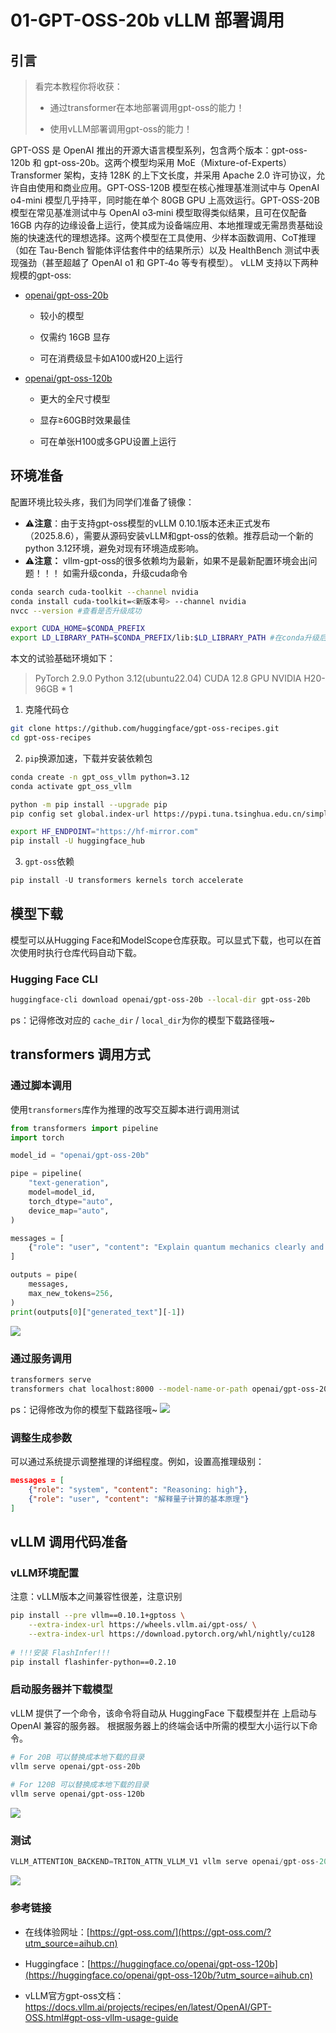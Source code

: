 # **01-GPT-OSS-20b** **vLLM** **部署调用**

## 引言

> 看完本教程你将收获：
> 
> - 通过transformer在本地部署调用gpt-oss的能力！
> 	
> - 使用vLLM部署调用gpt-oss的能力！
> 	

GPT-OSS 是 OpenAI 推出的开源大语言模型系列，包含两个版本：gpt-oss-120b 和 gpt-oss-20b。这两个模型均采用 MoE（Mixture-of-Experts）Transformer 架构，支持 128K 的上下文长度，并采用 Apache 2.0 许可协议，允许自由使用和商业应用。GPT-OSS-120B 模型在核心推理基准测试中与 OpenAI o4-mini 模型几乎持平，同时能在单个 80GB GPU 上高效运行。GPT-OSS-20B 模型在常见基准测试中与 OpenAI o3‑mini 模型取得类似结果，且可在仅配备 16GB 内存的边缘设备上运行，使其成为设备端应用、本地推理或无需昂贵基础设施的快速迭代的理想选择。这两个模型在工具使用、少样本函数调用、CoT推理（如在 Tau-Bench 智能体评估套件中的结果所示）以及 HealthBench 测试中表现强劲（甚至超越了 OpenAI o1 和 GPT‑4o 等专有模型）。
vLLM 支持以下两种规模的gpt-oss:

- [openai/gpt-oss-20b](https://huggingface.co/openai/gpt-oss-20b)
	- 较小的模型
		
	- 仅需约 16GB 显存
		
	- 可在消费级显卡如A100或H20上运行
		
- [openai/gpt-oss-120b](https://huggingface.co/openai/gpt-oss-120b)
	- 更大的全尺寸模型
		
	- 显存≥60GB时效果最佳
		
	- 可在单张H100或多GPU设置上运行
		

## **环境准备**

配置环境比较头疼，我们为同学们准备了镜像：
- ⚠️**注意**：由于支持gpt-oss模型的vLLM 0.10.1版本还未正式发布（2025.8.6），需要从源码安装vLLM和gpt-oss的依赖。推荐启动一个新的python 3.12环境，避免对现有环境造成影响。
- ⚠️**注意：** vllm-gpt-oss的很多依赖均为最新，如果不是最新配置环境会出问题！！！ 如需升级conda，升级cuda命令

```Bash
conda search cuda-toolkit --channel nvidia
conda install cuda-toolkit=<新版本号> --channel nvidia
nvcc --version #查看是否升级成功

export CUDA_HOME=$CONDA_PREFIX 
export LD_LIBRARY_PATH=$CONDA_PREFIX/lib:$LD_LIBRARY_PATH #在conda升级后需设置一下路径
```

本文的试验基础环境如下：

> PyTorch 2.9.0
> Python 3.12(ubuntu22.04)
> CUDA 12.8
> GPU NVIDIA H20-96GB \* 1

1. 克隆代码仓
	

```Bash
git clone https://github.com/huggingface/gpt-oss-recipes.git
cd gpt-oss-recipes
```

2. `pip`换源加速，下载并安装依赖包
	

```Bash
conda create -n gpt_oss_vllm python=3.12
conda activate gpt_oss_vllm

python -m pip install --upgrade pip
pip config set global.index-url https://pypi.tuna.tsinghua.edu.cn/simple

export HF_ENDPOINT="https://hf-mirror.com"
pip install -U huggingface_hub
```

3. `gpt-oss`依赖
	

```Python
pip install -U transformers kernels torch accelerate
```

## **模型下载**

模型可以从Hugging Face和ModelScope仓库获取。可以显式下载，也可以在首次使用时执行仓库代码自动下载。

### **Hugging Face** **CLI**

```Bash
huggingface-cli download openai/gpt-oss-20b --local-dir gpt-oss-20b
```

ps：记得修改对应的 `cache_dir` / `local_dir`为你的模型下载路径哦~

## **transformers** **调用方式**

### 通过脚本调用

使用`transformers`库作为推理的改写交互脚本进行调用测试

```Python
from transformers import pipeline
import torch

model_id = "openai/gpt-oss-20b"

pipe = pipeline(
    "text-generation",
    model=model_id,
    torch_dtype="auto",
    device_map="auto",
)

messages = [
    {"role": "user", "content": "Explain quantum mechanics clearly and concisely."},
]

outputs = pipe(
    messages,
    max_new_tokens=256,
)
print(outputs[0]["generated_text"][-1])
```

![](./images/1-0.png)

### 通过服务调用

```Bash
transformers serve
transformers chat localhost:8000 --model-name-or-path openai/gpt-oss-20b
```

ps：记得修改为你的模型下载路径哦~
![](./images/1-1.png)

### 调整生成参数

可以通过系统提示调整推理的详细程度。例如，设置高推理级别：

```JSON
messages = [
    {"role": "system", "content": "Reasoning: high"},
    {"role": "user", "content": "解释量子计算的基本原理"}
]
```

## **vLLM** **调用代码准备**

### vLLM环境配置

注意：vLLM版本之间兼容性很差，注意识别

```Bash
pip install --pre vllm==0.10.1+gptoss \
    --extra-index-url https://wheels.vllm.ai/gpt-oss/ \
    --extra-index-url https://download.pytorch.org/whl/nightly/cu128
 
# !!!安装 FlashInfer!!!
pip install flashinfer-python==0.2.10
```

### 启动服务器并下载模型

vLLM 提供了一个命令，该命令将自动从 HuggingFace 下载模型并在 上启动与 OpenAI 兼容的服务器。
根据服务器上的终端会话中所需的模型大小运行以下命令。

```Bash
# For 20B 可以替换成本地下载的目录
vllm serve openai/gpt-oss-20b
 
# For 120B 可以替换成本地下载的目录
vllm serve openai/gpt-oss-120b
```

![](./images/1-2.png)

### 测试

```Python
VLLM_ATTENTION_BACKEND=TRITON_ATTN_VLLM_V1 vllm serve openai/gpt-oss-20b --served-model-name gpt-oss-20b --trust_remote_code --port 8801
```

![](./images/1-3.png)

### 参考链接

- 在线体验网址：[https://gpt-oss.com/](https://gpt-oss.com/?utm_source=aihub.cn)
	
- Huggingface：[https://huggingface.co/openai/gpt-oss-120b](https://huggingface.co/openai/gpt-oss-120b/?utm_source=aihub.cn)
	
- vLLM官方gpt-oss文档：https://docs.vllm.ai/projects/recipes/en/latest/OpenAI/GPT-OSS.html#gpt-oss-vllm-usage-guide
